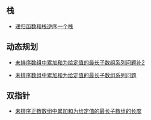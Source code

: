 ## 栈
- [递归函数和栈逆序一个栈](https://github.com/TheDiscoverer/blog/blob/master/%E5%88%B7%E9%A2%98/%E7%94%A8%E9%80%92%E5%BD%92%E5%87%BD%E6%95%B0%E5%92%8C%E6%A0%88%E9%80%86%E5%BA%8F%E4%B8%80%E4%B8%AA%E6%A0%88.md)

## 动态规划
- [未排序数组中累加和为给定值的最长子数组系列问题补2](https://github.com/TheDiscoverer/blog/blob/master/%E5%88%B7%E9%A2%98/%E6%9C%AA%E6%8E%92%E5%BA%8F%E6%95%B0%E7%BB%84%E4%B8%AD%E7%B4%AF%E5%8A%A0%E5%92%8C%E4%B8%BA%E7%BB%99%E5%AE%9A%E5%80%BC%E7%9A%84%E6%9C%80%E9%95%BF%E5%AD%90%E6%95%B0%E7%BB%84%E7%B3%BB%E5%88%97%E9%97%AE%E9%A2%98%E8%A1%A52.md)

- [未排序数组中累加和为给定值的最长子数组系列问题](https://www.nowcoder.com/practice/36fb0fd3c656480c92b569258a1223d5?tpId=101&tqId=33077&tPage=1&rp=1&ru=/ta/programmer-code-interview-guide&qru=/ta/programmer-code-interview-guide/question-ranking)

## 双指针

- [未排序正数数组中累加和为给定值的最长子数组的长度](https://www.nowcoder.com/practice/a4e34287fa1b41f9bd41f957efbd5dff?tpId=101&tqId=33076&tPage=1&rp=1&ru=/ta/programmer-code-interview-guide&qru=/ta/programmer-code-interview-guide/question-ranking)

